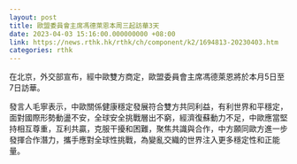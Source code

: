 ```yaml
---
layout: post
title: 歐盟委員會主席馮德萊恩本周三起訪華3天
date: 2023-04-03 15:16:00.000000000 +08:00
link: https://news.rthk.hk/rthk/ch/component/k2/1694813-20230403.htm
categories: rthk
---
```


在北京，外交部宣布，經中歐雙方商定，歐盟委員會主席馮德萊恩將於本月5日至7日訪華。

發言人毛寧表示，中歐關係健康穩定發展符合雙方共同利益，有利世界和平穩定，面對國際形勢動盪不安，全球安全挑戰層出不窮，經濟復蘇動力不足，中歐應當堅持相互尊重，互利共贏，克服干擾和困難，聚焦共識與合作，中方願同歐方進一步發揮合作潛力，攜手應對全球性挑戰，為變亂交織的世界注入更多穩定性和正能量。

